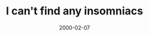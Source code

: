 ---
layout: base.njk
title : 'I can&#39;t find any insomniacs' 
view_title : 'I can&#39;t find any insomniacs' 
year : '2000' 
date : '2000-02-07' 
img_file : '/drawing/icantfind.png' 
html_file : 'icantfind' 
next_html : 'candyisdel.html' 
year_order : '136' 
permalink : "title/{{html_file}}.html"
---